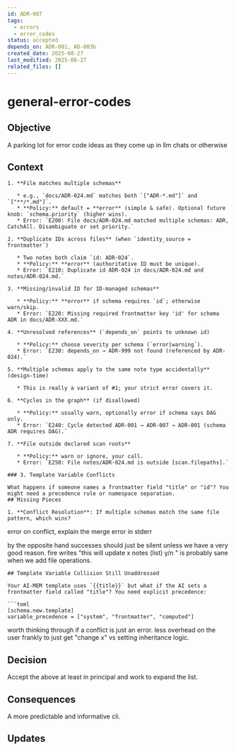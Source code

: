 ```yaml
---
id: ADR-007
tags:
  - errors
  - error_codes
status: accepted
depends_on: ADR-001, AD-003b
created_date: 2025-08-27
last_modified: 2025-08-27
related_files: []
---
```


# general-error-codes

## Objective
<!-- A concise statement explaining the goal of this decision. -->

A parking lot for error code ideas as they come up in llm chats or otherwise 

## Context
<!-- What is the issue that we're seeing that is motivating this decision or change? -->

```
1. **File matches multiple schemas**

   * e.g., `docs/ADR-024.md` matches both `["ADR-*.md"]` and `["**/*.md"]`.
   * **Policy:** default = **error** (simple & safe). Optional future knob: `schema.priority` (higher wins).
   * Error: `E200: File docs/ADR-024.md matched multiple schemas: ADR, CatchAll. Disambiguate or set priority.`

2. **Duplicate IDs across files** (when `identity_source = frontmatter`)

   * Two notes both claim `id: ADR-024`.
   * **Policy:** **error** (authoritative ID must be unique).
   * Error: `E210: Duplicate id ADR-024 in docs/ADR-024.md and notes/ADR-024.md.`

3. **Missing/invalid ID for ID-managed schemas**

   * **Policy:** **error** if schema requires `id`; otherwise warn/skip.
   * Error: `E220: Missing required frontmatter key 'id' for schema ADR in docs/ADR-XXX.md.`

4. **Unresolved references** (`depends_on` points to unknown id)

   * **Policy:** choose severity per schema (`error|warning`).
   * Error: `E230: depends_on → ADR-999 not found (referenced by ADR-024).`

5. **Multiple schemas apply to the same note type accidentally** (design-time)

   * This is really a variant of #1; your strict error covers it.

6. **Cycles in the graph** (if disallowed)

   * **Policy:** usually warn, optionally error if schema says DAG only.
   * Error: `E240: Cycle detected ADR-001 → ADR-007 → ADR-001 (schema ADR requires DAG).`

7. **File outside declared scan roots**

   * **Policy:** warn or ignore, your call.
   * Error: `E250: File notes/ADR-024.md is outside [scan.filepaths].`
```

```
### 3. Template Variable Conflicts

What happens if someone names a frontmatter field "title" or "id"? You might need a precedence rule or namespace separation.
## Missing Pieces

1. **Conflict Resolution**: If multiple schemas match the same file pattern, which wins?
```

error on conflict, explain the merge error in stderr

by the opposite hand successes should just be silent unless we have a very good reason. fire writes "this will update x notes (list) y/n " is probably sane when we add file operations. 



```
## Template Variable Collision Still Unaddressed

Your AI-MEM template uses `{{title}}` but what if the AI sets a frontmatter field called "title"? You need explicit precedence:

```toml
[schema.new.template]
variable_precedence = ["system", "frontmatter", "computed"]
```

worth thinking through if a conflict is just an error. less overhead on the user frankly to just get "change x" vs setting inheritance logic. 

## Decision
<!-- What is the change that we're proposing and/or doing? -->

Accept the above at least in principal and work to expand the list. 

## Consequences
<!-- What becomes easier or more difficult to do because of this change? -->

A more predictable and informative cli. 

## Updates
<!-- Changes that happened when the rubber met the road -->


